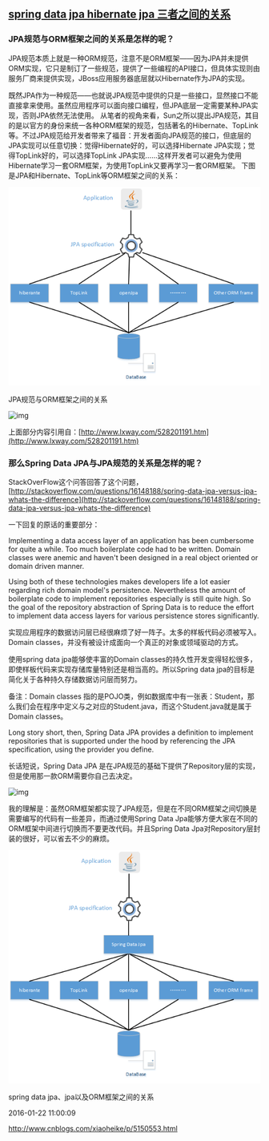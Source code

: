 ## [spring data jpa hibernate jpa 三者之间的关系](http://www.cnblogs.com/xiaoheike/p/5150553.html)

### JPA规范与ORM框架之间的关系是怎样的呢？

JPA规范本质上就是一种ORM规范，注意不是ORM框架——因为JPA并未提供ORM实现，它只是制订了一些规范，提供了一些编程的API接口，但具体实现则由服务厂商来提供实现，JBoss应用服务器底层就以Hibernate作为JPA的实现。

既然JPA作为一种规范——也就说JPA规范中提供的只是一些接口，显然接口不能直接拿来使用。虽然应用程序可以面向接口编程，但JPA底层一定需要某种JPA实现，否则JPA依然无法使用。
从笔者的视角来看，Sun之所以提出JPA规范，其目的是以官方的身份来统一各种ORM框架的规范，包括著名的Hibernate、TopLink等。不过JPA规范给开发者带来了福音：开发者面向JPA规范的接口，但底层的JPA实现可以任意切换：觉得Hibernate好的，可以选择Hibernate JPA实现；觉得TopLink好的，可以选择TopLink JPA实现……这样开发者可以避免为使用Hibernate学习一套ORM框架，为使用TopLink又要再学习一套ORM框架。
下图是JPA和Hibernate、TopLink等ORM框架之间的关系：

 ![img](image201708081350/533121-20160122105431906-2136816000.png)

 JPA规范与ORM框架之间的关系

![img](file:///C:/Users/Administrator/AppData/Local/YNote/data/chenyunjinhappy@163.com/a123319e77634706916d374ecf943658/clipboard.png)

上面部分内容引用自：[http://www.lxway.com/528201191.htm](http://www.lxway.com/528201191.htm)

 

### 那么Spring Data JPA与JPA规范的关系是怎样的呢？

StackOverFlow这个问答回答了这个问题，[http://stackoverflow.com/questions/16148188/spring-data-jpa-versus-jpa-whats-the-difference](http://stackoverflow.com/questions/16148188/spring-data-jpa-versus-jpa-whats-the-difference)

一下回复的原话的重要部分：

Implementing a data access layer of an application has been cumbersome for quite a while. Too much boilerplate code had to be written. Domain classes were anemic and haven't been designed in a real object oriented or domain driven manner.

Using both of these technologies makes developers life a lot easier regarding rich domain model's persistence. Nevertheless the amount of boilerplate code to implement repositories especially is still quite high. So the goal of the repository abstraction of Spring Data is to reduce the effort to implement data access layers for various persistence stores significantly.

实现应用程序的数据访问层已经很麻烦了好一阵子。太多的样板代码必须被写入。Domain classes，并没有被设计成面向一个真正的对象或领域驱动的方式。

使用spring data jpa能够使丰富的Domain classes的持久性开发变得轻松很多，即使样板代码来实现存储库量特别还是相当高的。所以Spring data jpa的目标是简化关于各种持久存储数据访问层而努力。

备注：Domain classes 指的是POJO类，例如数据库中有一张表：Student，那么我们会在程序中定义与之对应的Student.java，而这个Student.java就是属于Domain classes。

Long story short, then, Spring Data JPA provides a definition to implement repositories that is supported under the hood by referencing the JPA specification, using the provider you define.

长话短说，Spring Data JPA 是在JPA规范的基础下提供了Repository层的实现，但是使用那一款ORM需要你自己去决定。

![img](file:///C:/Users/Administrator/AppData/Local/YNote/data/chenyunjinhappy@163.com/f18f81d209424e0495d5557f1608f66c/clipboard.png)

我的理解是：虽然ORM框架都实现了JPA规范，但是在不同ORM框架之间切换是需要编写的代码有一些差异，而通过使用Spring Data Jpa能够方便大家在不同的ORM框架中间进行切换而不要更改代码。并且Spring Data Jpa对Repository层封装的很好，可以省去不少的麻烦。

![img](image201708081350/533121-20160122105513781-959577889.png)

spring data jpa、jpa以及ORM框架之间的关系

 

2016-01-22  11:00:09





http://www.cnblogs.com/xiaoheike/p/5150553.html